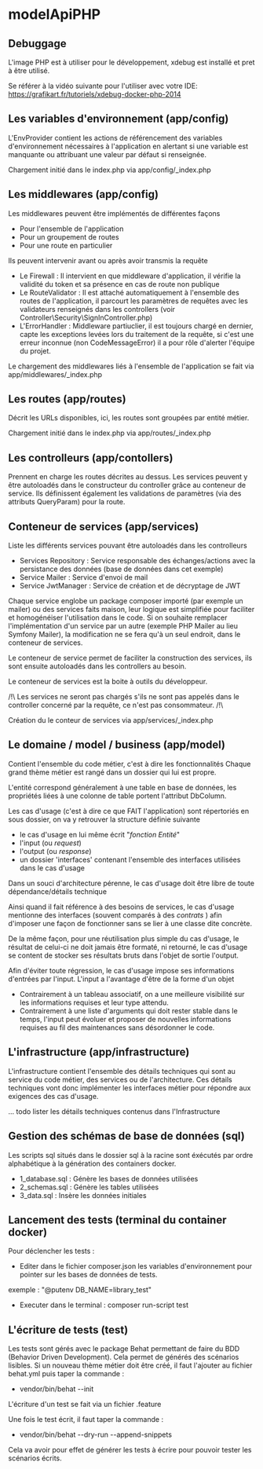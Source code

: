# modelApiPHP


## Debuggage

L'image PHP est à utiliser pour le développement, xdebug est installé et pret à être utilisé.

Se référer à la vidéo suivante pour l'utiliser avec votre IDE: https://grafikart.fr/tutoriels/xdebug-docker-php-2014

## Les variables d'environnement (app/config)

L'EnvProvider contient les actions de référencement des variables d'environnement nécessaires à l'application en alertant si une variable est manquante ou attribuant une valeur par défaut si renseignée.

Chargement initié dans le index.php via app/config/_index.php


## Les middlewares (app/config)

Les middlewares peuvent être implémentés de différentes façons

- Pour l'ensemble de l'application
- Pour un groupement de routes
- Pour une route en particulier

Ils peuvent intervenir avant ou après avoir transmis la requête

- Le Firewall : Il intervient en que middleware d'application, il vérifie la validité du token et sa présence en cas de route non publique
- Le RouteValidator : Il est attaché automatiquement à l'ensemble des routes de l'application, il parcourt les paramètres de requêtes avec les validateurs renseignés dans les controllers (voir Controller\Security\SignInController.php)
- L'ErrorHandler : Middleware partiuclier, il est toujours chargé en dernier, capte les exceptions levées lors du traitement de la requête, si c'est une erreur inconnue (non CodeMessageError) il a pour rôle d'alerter l'équipe du projet.

Le chargement des middlewares liés à l'ensemble de l'application se fait via app/middlewares/_index.php


## Les routes (app/routes)

Décrit les URLs disponibles, ici, les routes sont groupées par entité métier.

Chargement initié dans le index.php via app/routes/_index.php


## Les controlleurs (app/contollers)

Prennent en charge les routes décrites au dessus.
Les services peuvent y être autoloadés dans le constructeur du controller grâce au conteneur de service.
Ils définissent également les validations de paramètres (via des attributs QueryParam) pour la route.


## Conteneur de services (app/services)

Liste les différents services pouvant être autoloadés dans les controlleurs

- Services Repository : Service responsable des échanges/actions avec la persistance des données (base de données dans cet exemple)
- Service Mailer : Service d'envoi de mail
- Service JwtManager : Service de création et de décryptage de JWT

Chaque service englobe un package composer importé (par exemple un mailer) ou des services faits maison, leur logique est simplifiée pour faciliter et homogénéiser l'utilisation dans le code. Si on souhaite remplacer l'implémentation d'un service par un autre (exemple PHP Mailer au lieu Symfony Mailer), la modification ne se fera qu'à un seul endroit, dans le conteneur de services.

Le conteneur de service permet de faciliter la construction des services, ils sont ensuite autoloadés dans les controllers au besoin.

Le conteneur de services est la boite à outils du développeur.

/!\ Les services ne seront pas chargés s'ils ne sont pas appelés dans le controller concerné par la requête, ce n'est pas consommateur. /!\

Création du le conteur de services via app/services/_index.php


## Le domaine / model / business (app/model)

Contient l'ensemble du code métier, c'est à dire les fonctionnalités
Chaque grand thème métier est rangé dans un dossier qui lui est propre.

L'entité correspond généralement à une table en base de données, les propriétés liées à une colonne de table portent l'attribut DbColumn.

Les cas d'usage (c'est à dire ce que FAIT l'application) sont répertoriés en sous dossier, on va y retrouver la structure définie suivante

- le cas d'usage en lui même écrit "*fonction* *Entité*"
- l'input (ou *request*)
- l'output (ou *response*)
- un dossier 'interfaces' contenant l'ensemble des interfaces utilisées dans le cas d'usage

Dans un souci d'architecture pérenne, le cas d'usage doit être libre de toute dépendance/détails technique

Ainsi quand il fait référence à des besoins de services, le cas d'usage mentionne des interfaces (souvent comparés à des *contrats* ) afin d'imposer une façon de fonctionner sans se lier à une classe dite concrète.

De la même façon, pour une réutilisation plus simple du cas d'usage, le résultat de celui-ci ne doit jamais être formaté, ni retourné, le cas d'usage se content de stocker ses résultats bruts dans l'objet de sortie l'output.

Afin d'éviter toute régression, le cas d'usage impose ses informations d'entrées par l'input. L'input a l'avantage d'être de la forme d'un objet

- Contrairement à un tableau associatif, on a une meilleure visibilité sur les informations requises et leur type attendu.
- Contrairement à une liste d'arguments qui doit rester stable dans le temps, l'input peut évoluer et proposer de nouvelles informations requises au fil des maintenances sans désordonner le code.

## L'infrastructure (app/infrastructure)

L'infrastructure contient l'ensemble des détails techniques qui sont au service du code métier, des services ou de l'architecture.
Ces détails techniques vont donc implémenter les interfaces métier pour répondre aux exigences des cas d'usage.

... todo lister les  détails techniques contenus dans l'Infrastructure

## Gestion des schémas de base de données (sql)

Les scripts sql situés dans le dossier sql à la racine sont éxécutés par ordre alphabétique à la génération des containers docker.

- 1_database.sql : Génère les bases de données utilisées
- 2_schemas.sql : Génère les tables utilisées
- 3_data.sql : Insère les données initiales


## Lancement des tests (terminal du container docker)

Pour déclencher les tests :

- Editer dans le fichier composer.json les variables d'environnement pour pointer sur les bases de données de tests.

exemple : "@putenv DB_NAME=library_test"

- Executer dans le terminal : composer run-script test


## L'écriture de tests (test)

Les tests sont gérés avec le package Behat permettant de faire du BDD (Behavior Driven Development).
Cela permet de générés des scénarios lisibles.
Si un nouveau thème métier doit être créé, il faut l'ajouter au fichier behat.yml puis taper la commande :
- vendor/bin/behat --init

L'écriture d'un test se fait via un fichier .feature

Une fois le test écrit, il faut taper la commande : 
- vendor/bin/behat --dry-run --append-snippets

Cela va avoir pour effet de générer les tests à écrire pour pouvoir tester les scénarios écrits.